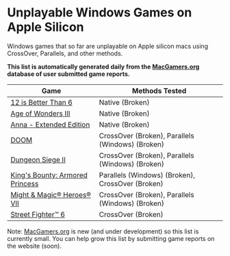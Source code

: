 # Unplayable Windows Games on Apple Silicon

Windows games that so far are unplayable on Apple silicon macs using CrossOver, Parallels, and other
methods.

**This list is automatically generated daily from the [MacGamers.org](https://macgamers.org/) database of user submitted
game reports.**

| Game                                                                                         | Methods Tested                                   |
|----------------------------------------------------------------------------------------------|--------------------------------------------------|
| [12 is Better Than 6](https://macgamers.org/games/12-is-better-than-6)                       | Native (Broken)                                  |
| [Age of Wonders III](https://macgamers.org/games/age-of-wonders-iii)                         | Native (Broken)                                  |
| [Anna - Extended Edition](https://macgamers.org/games/anna-extended-edition)                 | Native (Broken)                                  |
| [DOOM](https://macgamers.org/games/doom)                                                     | CrossOver (Broken), Parallels (Windows) (Broken) |
| [Dungeon Siege II](https://macgamers.org/games/dungeon-siege-ii)                             | CrossOver (Broken), Parallels (Windows) (Broken) |
| [King's Bounty: Armored Princess](https://macgamers.org/games/kings-bounty-armored-princess) | Parallels (Windows) (Broken), CrossOver (Broken) |
| [Might & Magic® Heroes® VII](https://macgamers.org/games/might-magic-heroes-vii)           | CrossOver (Broken), Parallels (Windows) (Broken) |
| [Street Fighter™ 6](https://macgamers.org/games/street-fighter-6)                          | CrossOver (Broken)                               |


Note: [MacGamers.org](https://macgamers.org/) is new (and under development) so this list is currently small. You can
help grow this list by submitting game reports on the website (soon).
